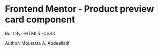 # Frontend Mentor - Product preview card component

Built By:
-HTML5
-CSS3

Author: Moustafa A. Abdeellatif
